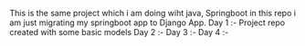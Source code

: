 This is the same project which i am doing wiht java, Springboot in this repo i am just migrating my springboot app to Django App.
Day 1 :- Project repo created with some basic models
Day 2 :- 
Day 3 :-
Day 4 :-
